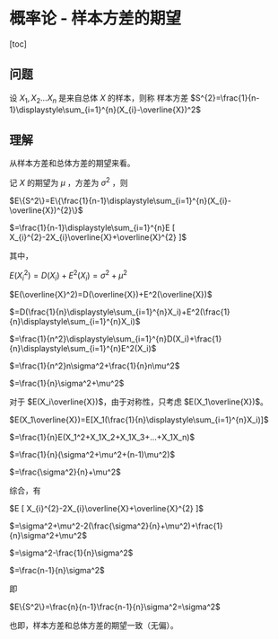 # 概率论 - 样本方差的期望

[toc]

## 问题

设 $X_{1},X_{2}...X_{n}$ 是来自总体 $X$ 的样本，则称
样本方差 $S^{2}=\frac{1}{n-1}\displaystyle\sum_{i=1}^{n}(X_{i}-\overline{X})^2$

## 理解

从样本方差和总体方差的期望来看。

记 $X$ 的期望为 $\mu$ ，方差为 $\sigma^2$ ，则

$E\{S^2\}=E\{\frac{1}{n-1}\displaystyle\sum_{i=1}^{n}(X_{i}-\overline{X})^{2}\}$

$=\frac{1}{n-1}\displaystyle\sum_{i=1}^{n}E [ X_{i}^{2}-2X_{i}\overline{X}+\overline{X}^{2} ]$

其中，

$E(X_i^2)=D(X_i)+E^2(X_i)=\sigma^2+\mu^2$

$E(\overline{X}^2)=D(\overline{X})+E^2(\overline{X})$

$=D(\frac{1}{n}\displaystyle\sum_{i=1}^{n}X_i)+E^2(\frac{1}{n}\displaystyle\sum_{i=1}^{n}X_i)$

$=\frac{1}{n^2}\displaystyle\sum_{i=1}^{n}D(X_i)+\frac{1}{n}\displaystyle\sum_{i=1}^{n}E^2(X_i)$

$=\frac{1}{n^2}n\sigma^2+\frac{1}{n}n\mu^2$

$=\frac{1}{n}\sigma^2+\mu^2$

对于 $E(X_i\overline{X})$，由于对称性，只考虑 $E(X_1\overline{X})$。

$E(X_1\overline{X})=E[X_1(\frac{1}{n}\displaystyle\sum_{i=1}^{n}X_i)]$

$=\frac{1}{n}E(X_1^2+X_1X_2+X_1X_3+...+X_1X_n)$

$=\frac{1}{n}(\sigma^2+\mu^2+(n-1)\mu^2)$

$=\frac{\sigma^2}{n}+\mu^2$

综合，有

$E [ X_{i}^{2}-2X_{i}\overline{X}+\overline{X}^{2} ]$

$=\sigma^2+\mu^2-2(\frac{\sigma^2}{n}+\mu^2)+\frac{1}{n}\sigma^2+\mu^2$

$=\sigma^2-\frac{1}{n}\sigma^2$

$=\frac{n-1}{n}\sigma^2$

即

$E\{S^2\}=\frac{n}{n-1}\frac{n-1}{n}\sigma^2=\sigma^2$

也即，样本方差和总体方差的期望一致（无偏）。
